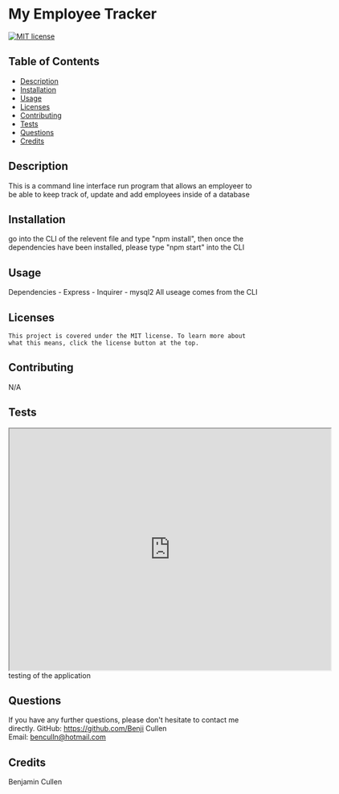 # My Employee Tracker

  [![MIT license](https://img.shields.io/badge/License-MIT-blue.svg)](https://lbesson.mit-license.org/)

  ## Table of Contents
  * [Description](#description)
  * [Installation](#installation)
  * [Usage](#usage)
  * [Licenses](#licenses)
  * [Contributing](#contributing)
  * [Tests](#tests)
  * [Questions](#questions)
  * [Credits](#credits)

  ## Description
  This is a command line interface run program that allows an employeer to be able to keep track of, update and add employees inside of a database  

  ## Installation
  go into the CLI of the relevent file and type "npm install", then once the dependencies have been installed, please type "npm start" into the CLI

  ## Usage
  Dependencies - Express 
               - Inquirer
               - mysql2
  All useage comes from the CLI 

  ## Licenses
    This project is covered under the MIT license. To learn more about what this means, click the license button at the top.

  ## Contributing
  N/A

  ## Tests
  <iframe src="https://drive.google.com/file/d/1y4jn8yBqwtRKPoGfM2P1ArZCBmepVLGJ/preview" width="640" height="480"></iframe> testing of the application

  ## Questions
  If you have any further questions, please don't hesitate to contact me directly.
  GitHub: https://github.com/Benji Cullen  
  Email: benculln@hotmail.com

  ## Credits
  Benjamin Cullen
